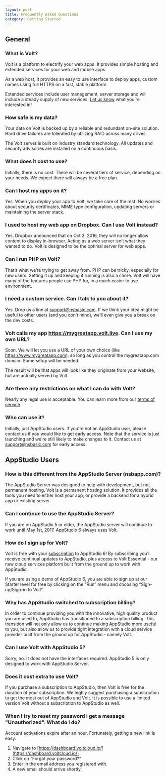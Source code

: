```yaml
---
layout: post
title: Frequently Asked Questions
category: Getting Started
---
```


## General

### What is Volt?

Volt is a platform to electrify your web apps. It provides simple hosting and extended services for your web and mobile apps.

As a web host, it provides an easy to use interface to deploy apps, custom names using full HTTPS on a fast, stable platform.

Extended services include user management, server storage and will include a steady supply of new services. [Let us know](mailto:support@nsbasic.com) what you’re interested in!

### How safe is my data?

Your data on Volt is backed up by a reliable and redundant on-site solution. Hard drive failures are tolerated by utilizing RAID across many drives.

The Volt server is built on industry standard technology. All updates and security advisories are installed on a continuous basis.

### What does it cost to use?

Initially, there is no cost. There will be several tiers of service, depending on your needs. We expect there will always be a free plan.

### Can I host my apps on it?

Yes. When you deploy your app to Volt, we take care of the rest. No worries about security certificates, MIME type configuration, updating servers or maintaining the server stack. 

### I used to host my web app on Dropbox. Can I use Volt instead?

Yes. Dropbox announced that on Oct 3, 2016, they will no longer allow content to display in-browser. Acting as a web server isn’t what they wanted to do. Volt is designed to be the optimal server for web apps.

### Can I run PHP on Volt?

That’s what we’re trying to get away from. PHP can be tricky, especially for new users. Setting it up and keeping it running is also a chore. Volt will have many of the features people use PHP for, in a much easier to use environment.

### I need a custom service. Can I talk to you about it?

Yes. Drop us a line at support@nsbasic.com. If we think your idea might be useful to other users (and you don’t mind), we’ll even give you a break on the dev costs.

### Volt calls my app https://mygreatapp.volt.live. Can I use my own URL?

Soon. We will let you use a URL of your own choice (like https://www.mygreatapp.com), so long as you control the mygreatapp.com domain. Some setup will be needed. 

The result will be that apps will look like they originate from your website, but are actually served by Volt.

### Are there any restrictions on what I can do with Volt?

Nearly any legal use is acceptable. You can learn more from our [terms of service](https://www.nsbasic.com/app/AppStudioTOS.txt).

### Who can use it?

Initially, just AppStudio users. If you're not an AppStudio user, please contact us if you would like to get early access. Note that the service is just launching and we're still likely to make changes to it. Contact us at <support@nsbasic.com> for early access.

## AppStudio Users

### How is this different from the AppStudio Server (nsbapp.com)?

The AppStudio Server was designed to help with development, but not permanent hosting. Volt is a permanent hosting solution. It provides all the tools you need to either host your app, or provide a backend for a hybrid app or existing server.

### Can I continue to use the AppStudio Server?

If you are on AppStudio 5 or older, the AppStudio server will continue to work until May 1st, 2017. AppStudio 6 always uses Volt.

### How do I sign up for Volt?

Volt is free with your [subscription](https://www.nsbasic.com/i/Subscription/) to AppStudio 6! By subscribing you’ll receive continual updates to AppStudio, plus access to Volt Essential - our new cloud services platform built from the ground up to work with AppStudio.

If you are using a demo of AppStudio 6, you are able to sign up at our Starter level for free by clicking on the “Run” menu and choosing “Sign-up/Sign-in to Volt”.

### Why has AppStudio switched to subscription billing?

In order to continue providing you with the innovative, high quality product you are used to, AppStudio has transitioned to a subscription billing. This transition will not only allow us to continue making AppStudio more useful to you, but also allow us to provide tight integration with a cloud service provider built from the ground up for AppStudio - namely Volt.

### Can I use Volt with AppStudio 5?

Sorry, no. It does not have the interfaces required. AppStudio 5 is only designed to work with AppStudio Server.

### Does it cost extra to use Volt?

If you purchase a subscription to AppStudio, then Volt is free for the duration of your subscription. We highly suggest purchasing a subscription to get the most out of AppStudio and Volt.  It is possible to use a limited version Volt without a subscription to AppStudio as well.

### When I try to reset my password I get a message "Unauthorized". What do I do?

Account activations expire after an hour. Fortunately, getting a new link is easy:

1. Navigate to [https://dashboard.voltcloud.io/](https://dashboard.voltcloud.io/)
2. Click on “Forgot your password?”
3. Enter in the email address you registered with.
4. A new email should arrive shortly.

